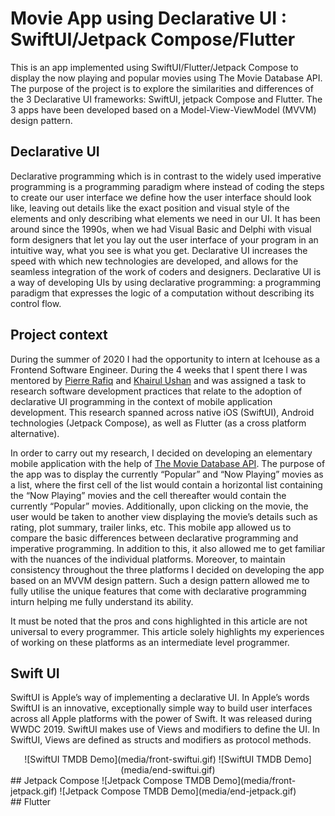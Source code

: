 # Movie App using Declarative UI : SwiftUI/Jetpack Compose/Flutter
This is an app implemented using SwiftUI/Flutter/Jetpack Compose to display the now playing and popular movies using The Movie Database API. The purpose of the project is to explore the similarities and differences of the 3 Declarative UI frameworks: SwiftUI, jetpack Compose and Flutter. The 3 apps have been developed based on a Model-View-ViewModel (MVVM) design pattern.

## Declarative UI
Declarative programming which is in contrast to the widely used imperative programming is a programming paradigm where instead of coding the steps to create our user interface we define how the user interface should look like, leaving out details like the exact position and visual style of the elements and only describing what elements we need in our UI. It has been around since the 1990s, when we had Visual Basic and Delphi with visual form designers that let you lay out the user interface of your program in an intuitive way, what you see is what you get. Declarative UI increases the speed with which new technologies are developed, and allows for the seamless integration of the work of coders and designers. Declarative UI is a way of developing UIs by using declarative programming: a programming paradigm that expresses the logic of a computation without describing its control flow.

## Project context
During the summer of 2020 I had the opportunity to intern at Icehouse as a Frontend Software Engineer. During the 4 weeks that I spent there I was mentored by [Pierre Rafiq](https://www.linkedin.com/in/pierrerafiq/) and [Khairul Ushan](https://www.linkedin.com/in/khairil-ushan-80361254/) and was assigned a task to research software development practices that relate to the adoption of declarative UI programming in the context of mobile application development. This research spanned across native iOS (SwiftUI), Android technologies (Jetpack Compose), as well as Flutter (as a cross platform alternative). 

In order to carry out my research, I decided on developing an elementary mobile application with the help of [The Movie Database API](https://www.themoviedb.org). The purpose of the app was to display the currently “Popular” and “Now Playing” movies as a list, where the first cell of the list would contain a horizontal list containing the “Now Playing” movies and the cell thereafter would contain the currently “Popular” movies. Additionally, upon clicking on the movie, the user would be taken to another view displaying the movie’s details such as rating, plot summary, trailer links, etc. This mobile app allowed us to compare the basic differences between declarative programming and imperative programming. In addition to this, it also allowed me to get familiar with the nuances of the individual platforms. Moreover, to maintain consistency throughout the three platforms I decided on developing the app based on an MVVM design pattern. Such a design pattern allowed me to fully utilise the unique features that come with declarative programming inturn helping me fully understand its ability.

It must be noted that the pros and cons highlighted in this article are not universal to every programmer. This article solely highlights my experiences of working on these platforms as an intermediate level programmer.
## Swift UI
SwiftUI is Apple’s way of implementing a declarative UI. In Apple’s words SwiftUI is an innovative, exceptionally simple way to build user interfaces across all Apple platforms with the power of Swift. It was released during WWDC 2019. SwiftUI makes use of Views and modifiers to define the UI. In SwiftUI, Views are defined as structs and modifiers as protocol methods. <br>
<center>
![SwiftUI TMDB Demo](media/front-swiftui.gif)
![SwiftUI TMDB Demo](media/end-swiftui.gif)<br>
</center>
## Jetpack Compose
![Jetpack Compose TMDB Demo](media/front-jetpack.gif)
![Jetpack Compose TMDB Demo](media/end-jetpack.gif)<br>
## Flutter

